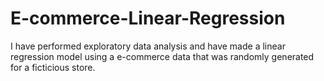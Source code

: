 # E-commerce-Linear-Regression

I have performed exploratory data analysis and have made a linear regression model using a e-commerce data that was randomly generated for a ficticious store. 
